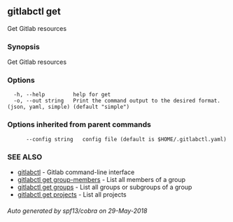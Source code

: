 ## gitlabctl get

Get Gitlab resources

### Synopsis

Get Gitlab resources

### Options

```
  -h, --help         help for get
  -o, --out string   Print the command output to the desired format. (json, yaml, simple) (default "simple")
```

### Options inherited from parent commands

```
      --config string   config file (default is $HOME/.gitlabctl.yaml)
```

### SEE ALSO

* [gitlabctl](gitlabctl.md)	 - Gitlab command-line interface
* [gitlabctl get group-members](gitlabctl_get_group-members.md)	 - List all members of a group
* [gitlabctl get groups](gitlabctl_get_groups.md)	 - List all groups or subgroups of a group
* [gitlabctl get projects](gitlabctl_get_projects.md)	 - List all projects

###### Auto generated by spf13/cobra on 29-May-2018
